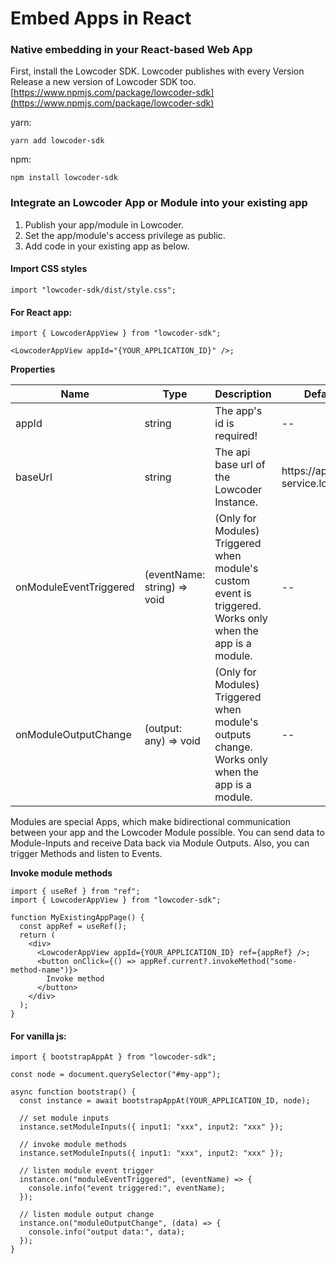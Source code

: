 # Embed Apps in React

### Native embedding in your React-based Web App

First, install the Lowcoder SDK. Lowcoder publishes with every Version Release a new version of Lowcoder SDK too. [https://www.npmjs.com/package/lowcoder-sdk](https://www.npmjs.com/package/lowcoder-sdk)

yarn:

```
yarn add lowcoder-sdk
```

npm:

```
npm install lowcoder-sdk
```

### Integrate an Lowcoder App or Module into your existing app <a href="#user-content-integrate-openblocks-appmodule-into-existing-app-page" id="user-content-integrate-openblocks-appmodule-into-existing-app-page"></a>

1. Publish your app/module in Lowcoder.
2. Set the app/module's access privilege as public.
3. Add code in your existing app as below.

#### Import CSS styles <a href="#user-content-import-style" id="user-content-import-style"></a>

```
import "lowcoder-sdk/dist/style.css";
```

#### For React app: <a href="#user-content-for-react-app" id="user-content-for-react-app"></a>

```
import { LowcoderAppView } from "lowcoder-sdk";

<LowcoderAppView appId="{YOUR_APPLICATION_ID}" />;
```

**Properties**

<table><thead><tr><th width="171">Name</th><th width="149">Type</th><th>Description</th><th>Default value</th></tr></thead><tbody><tr><td>appId</td><td>string</td><td>The app's id is required!</td><td>--</td></tr><tr><td>baseUrl</td><td>string</td><td>The api base url of the Lowcoder Instance.</td><td>https://api-service.lowcoder.cloud</td></tr><tr><td>onModuleEventTriggered</td><td>(eventName: string) => void</td><td>(Only for Modules) Triggered when module's custom event is triggered. Works only when the app is a module.</td><td>--</td></tr><tr><td>onModuleOutputChange</td><td>(output: any) => void</td><td>(Only for Modules) Triggered when module's outputs change. Works only when the app is a module.</td><td>--</td></tr></tbody></table>

Modules are special Apps, which make bidirectional communication between your app and the Lowcoder Module possible. You can send data to Module-Inputs and receive Data back via Module Outputs. Also, you can trigger Methods and listen to Events.

**Invoke module methods**

```
import { useRef } from "ref";
import { LowcoderAppView } from "lowcoder-sdk";

function MyExistingAppPage() {
  const appRef = useRef();
  return (
    <div>
      <LowcoderAppView appId={YOUR_APPLICATION_ID} ref={appRef} />;
      <button onClick={() => appRef.current?.invokeMethod("some-method-name")}>
        Invoke method
      </button>
    </div>
  );
}
```

#### For vanilla js: <a href="#user-content-for-vanilla-js" id="user-content-for-vanilla-js"></a>

```
import { bootstrapAppAt } from "lowcoder-sdk";

const node = document.querySelector("#my-app");

async function bootstrap() {
  const instance = await bootstrapAppAt(YOUR_APPLICATION_ID, node);

  // set module inputs
  instance.setModuleInputs({ input1: "xxx", input2: "xxx" });

  // invoke module methods
  instance.setModuleInputs({ input1: "xxx", input2: "xxx" });

  // listen module event trigger
  instance.on("moduleEventTriggered", (eventName) => {
    console.info("event triggered:", eventName);
  });

  // listen module output change
  instance.on("moduleOutputChange", (data) => {
    console.info("output data:", data);
  });
}
```
